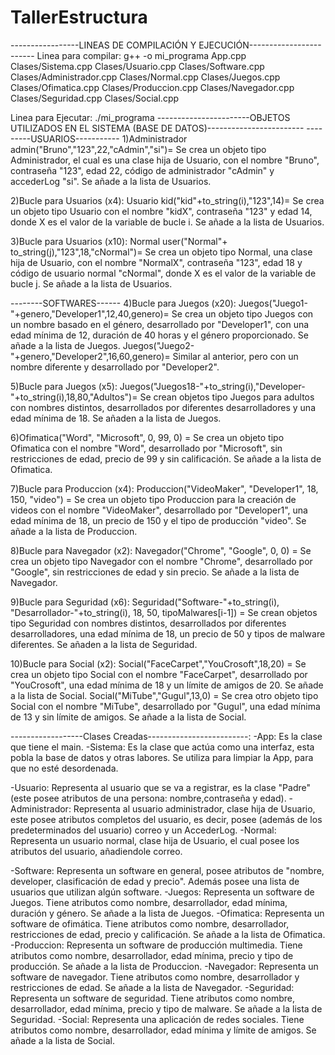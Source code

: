 # TallerEstructura

-----------------LINEAS DE COMPILACIÓN Y EJECUCIÓN------------------------
Linea para compilar:
g++ -o mi_programa App.cpp Clases/Sistema.cpp Clases/Usuario.cpp Clases/Software.cpp Clases/Administrador.cpp Clases/Normal.cpp Clases/Juegos.cpp Clases/Ofimatica.cpp Clases/Produccion.cpp Clases/Navegador.cpp Clases/Seguridad.cpp Clases/Social.cpp

Linea para Ejecutar:
./mi_programa
-----------------------OBJETOS UTILIZADOS EN EL SISTEMA (BASE DE DATOS)------------------------
---------USUARIOS-----------
1)Administrador admin("Bruno","123",22,"cAdmin","si")= Se crea un objeto tipo Administrador, el cual es una clase hija de Usuario, con el nombre "Bruno", contraseña "123", edad 22, código de administrador "cAdmin" y accederLog "si". Se añade a la lista de Usuarios.

2)Bucle para Usuarios (x4):
Usuario kid("kid"+to_string(i),"123",14)= Se crea un objeto tipo Usuario con el nombre "kidX", contraseña "123" y edad 14, donde X es el valor de la variable de bucle i. Se añade a la lista de Usuarios.

3)Bucle para Usuarios (x10):
Normal user("Normal"+ to_string(j),"123",18,"cNormal")= Se crea un objeto tipo Normal, una clase hija de Usuario, con el nombre "NormalX", contraseña "123", edad 18 y código de usuario normal "cNormal", donde X es el valor de la variable de bucle j. Se añade a la lista de Usuarios.

--------SOFTWARES------
4)Bucle para Juegos (x20):
Juegos("Juego1-"+genero,"Developer1",12,40,genero)= Se crea un objeto tipo Juegos con un nombre basado en el género, desarrollado por "Developer1", con una edad mínima de 12, duración de 40 horas y el género proporcionado. Se añade a la lista de Juegos.
Juegos("Juego2-"+genero,"Developer2",16,60,genero)= Similar al anterior, pero con un nombre diferente y desarrollado por "Developer2".

5)Bucle para Juegos (x5):
Juegos("Juegos18-"+to_string(i),"Developer-"+to_string(i),18,80,"Adultos")= Se crean objetos tipo Juegos para adultos con nombres distintos, desarrollados por diferentes desarrolladores y una edad mínima de 18. Se añaden a la lista de Juegos.

6)Ofimatica("Word", "Microsoft", 0, 99, 0) = Se crea un objeto tipo Ofimatica con el nombre "Word", desarrollado por "Microsoft", sin restricciones de edad, precio de 99 y sin calificación. Se añade a la lista de Ofimatica.

7)Bucle para Produccion (x4):
Produccion("VideoMaker", "Developer1", 18, 150, "video") = Se crea un objeto tipo Produccion para la creación de videos con el nombre "VideoMaker", desarrollado por "Developer1", una edad mínima de 18, un precio de 150 y el tipo de producción "video". Se añade a la lista de Produccion.

8)Bucle para Navegador (x2):
Navegador("Chrome", "Google", 0, 0) = Se crea un objeto tipo Navegador con el nombre "Chrome", desarrollado por "Google", sin restricciones de edad y sin precio. Se añade a la lista de Navegador.

9)Bucle para Seguridad (x6):
Seguridad("Software-"+to_string(i), "Desarrollador-"+to_string(i), 18, 50, tipoMalwares[i-1]) = Se crean objetos tipo Seguridad con nombres distintos, desarrollados por diferentes desarrolladores, una edad mínima de 18, un precio de 50 y tipos de malware diferentes. Se añaden a la lista de Seguridad.

10)Bucle para Social (x2):
Social("FaceCarpet","YouCrosoft",18,20) = Se crea un objeto tipo Social con el nombre "FaceCarpet", desarrollado por "YouCrosoft", una edad mínima de 18 y un límite de amigos de 20. Se añade a la lista de Social.
Social("MiTube","Gugul",13,0) = Se crea otro objeto tipo Social con el nombre "MiTube", desarrollado por "Gugul", una edad mínima de 13 y sin límite de amigos. Se añade a la lista de Social.

------------------Clases Creadas-------------------------:
-App: Es la clase que tiene el main.
-Sistema: Es la clase que actúa como una interfaz, esta pobla la base de datos y otras labores. Se utiliza para limpiar la App, para que no esté desordenada. 

-Usuario: Representa al usuario que se va a registrar, es la clase "Padre" (este posee atributos de una persona: nombre,contraseña y edad).
-Administrador: Representa al usuario administrador, clase hija de Usuario, este posee atributos completos del usuario, es decir, posee (además de los predeterminados del usuario) correo y un AccederLog.
-Normal: Representa un usuario normal, clase hija de Usuario, el cual posee los atributos del usuario, añadiendole correo.

-Software: Representa un software en general, posee atributos de "nombre, developer, clasificación de edad y precio". Además posee una lista de usuarios que utilizan algún software.
-Juegos: Representa un software de Juegos. Tiene atributos como nombre, desarrollador, edad mínima, duración y género. Se añade a la lista de Juegos.
-Ofimatica: Representa un software de ofimática. Tiene atributos como nombre, desarrollador, restricciones de edad, precio y calificación. Se añade a la lista de Ofimatica.
-Produccion: Representa un software de producción multimedia. Tiene atributos como nombre, desarrollador, edad mínima, precio y tipo de producción. Se añade a la lista de Produccion.
-Navegador: Representa un software de navegador. Tiene atributos como nombre, desarrollador y restricciones de edad. Se añade a la lista de Navegador.
-Seguridad: Representa un software de seguridad. Tiene atributos como nombre, desarrollador, edad mínima, precio y tipo de malware. Se añade a la lista de Seguridad.
-Social: Representa una aplicación de redes sociales. Tiene atributos como nombre, desarrollador, edad mínima y límite de amigos. Se añade a la lista de Social.